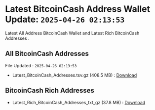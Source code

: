 # Latest BitcoinCash Address Wallet Update: `2025-04-26 02:13:53`

Latest All Address BitcoinCash Wallet and Latest Rich BitcoinCash Addresses .

## All BitcoinCash Addresses

File Updated : `2025-04-26 02:13:53`

- Latest_BitcoinCash_Addresses.tsv.gz (408.5 MB) : [Download](https://github.com/Pymmdrza/Rich-Address-Wallet/releases/tag/BitcoinCash)

## BitcoinCash Rich Addresses

- Latest_Rich_BitcoinCash_Addresses_txt_gz (37.8 MB) : [Download](https://github.com/Pymmdrza/Rich-Address-Wallet/releases/tag/BitcoinCash)
